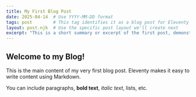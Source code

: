 ```yaml
---
title: My First Blog Post
date: 2025-04-14  # Use YYYY-MM-DD format
tags: post        # This tag identifies it as a blog post for Eleventy
layout: post.njk  # Use the specific post layout we'll create next
excerpt: "This is a short summary or excerpt of the first post, demonstrating how blog previews might look."
---
```


## Welcome to my Blog!

This is the main content of my very first blog post. Eleventy makes it easy to write content using Markdown.

You can include paragraphs, **bold text**, *italic text*, lists, etc.